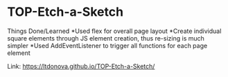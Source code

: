 # TOP-Etch-a-Sketch

Things Done/Learned
*Used flex for overall page layout
*Create individual square elements through JS element creation, thus re-sizing is much simpler
*Used AddEventListener to trigger all functions for each page element


Link:  https://ltdonova.github.io/TOP-Etch-a-Sketch/

